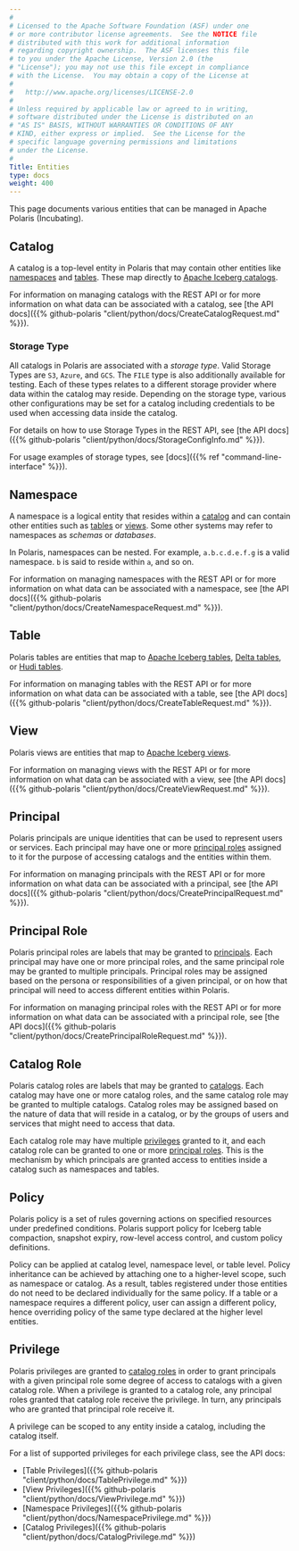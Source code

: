 ```yaml
---
#
# Licensed to the Apache Software Foundation (ASF) under one
# or more contributor license agreements.  See the NOTICE file
# distributed with this work for additional information
# regarding copyright ownership.  The ASF licenses this file
# to you under the Apache License, Version 2.0 (the
# "License"); you may not use this file except in compliance
# with the License.  You may obtain a copy of the License at
#
#   http://www.apache.org/licenses/LICENSE-2.0
#
# Unless required by applicable law or agreed to in writing,
# software distributed under the License is distributed on an
# "AS IS" BASIS, WITHOUT WARRANTIES OR CONDITIONS OF ANY
# KIND, either express or implied.  See the License for the
# specific language governing permissions and limitations
# under the License.
#
Title: Entities
type: docs
weight: 400
---
```


This page documents various entities that can be managed in Apache Polaris (Incubating).

## Catalog

A catalog is a top-level entity in Polaris that may contain other entities like [namespaces](#namespace) and [tables](#table). These map directly to [Apache Iceberg catalogs](https://iceberg.apache.org/concepts/catalog/).

For information on managing catalogs with the REST API or for more information on what data can be associated with a catalog, see [the API docs]({{% github-polaris "client/python/docs/CreateCatalogRequest.md" %}}).

### Storage Type

All catalogs in Polaris are associated with a _storage type_. Valid Storage Types are `S3`, `Azure`, and `GCS`. The `FILE` type is also additionally available for testing. Each of these types relates to a different storage provider where data within the catalog may reside. Depending on the storage type, various other configurations may be set for a catalog including credentials to be used when accessing data inside the catalog.

For details on how to use Storage Types in the REST API, see [the API docs]({{% github-polaris "client/python/docs/StorageConfigInfo.md" %}}).

For usage examples of storage types, see [docs]({{% ref "command-line-interface" %}}).

## Namespace

A namespace is a logical entity that resides within a [catalog](#catalog) and can contain other entities such as [tables](#table) or [views](#view). Some other systems may refer to namespaces as _schemas_ or _databases_.

In Polaris, namespaces can be nested. For example, `a.b.c.d.e.f.g` is a valid namespace. `b` is said to reside within `a`, and so on.

For information on managing namespaces with the REST API or for more information on what data can be associated with a namespace, see [the API docs]({{% github-polaris "client/python/docs/CreateNamespaceRequest.md" %}}).

## Table

Polaris tables are entities that map to [Apache Iceberg tables](https://iceberg.apache.org/docs/nightly/configuration/), [Delta tables](https://docs.databricks.com/aws/en/delta/table-properties), or [Hudi tables](https://hudi.apache.org/docs/next/configurations#TABLE_CONFIG).

For information on managing tables with the REST API or for more information on what data can be associated with a table, see [the API docs]({{% github-polaris "client/python/docs/CreateTableRequest.md" %}}).

## View

Polaris views are entities that map to [Apache Iceberg views](https://iceberg.apache.org/view-spec/).

For information on managing views with the REST API or for more information on what data can be associated with a view, see [the API docs]({{% github-polaris "client/python/docs/CreateViewRequest.md" %}}).

## Principal

Polaris principals are unique identities that can be used to represent users or services. Each principal may have one or more [principal roles](#principal-role) assigned to it for the purpose of accessing catalogs and the entities within them.

For information on managing principals with the REST API or for more information on what data can be associated with a principal, see [the API docs]({{% github-polaris "client/python/docs/CreatePrincipalRequest.md" %}}).

## Principal Role

Polaris principal roles are labels that may be granted to [principals](#principal). Each principal may have one or more principal roles, and the same principal role may be granted to multiple principals. Principal roles may be assigned based on the persona or responsibilities of a given principal, or on how that principal will need to access different entities within Polaris.

For information on managing principal roles with the REST API or for more information on what data can be associated with a principal role, see [the API docs]({{% github-polaris "client/python/docs/CreatePrincipalRoleRequest.md" %}}).

## Catalog Role

Polaris catalog roles are labels that may be granted to [catalogs](#catalog). Each catalog may have one or more catalog roles, and the same catalog role may be granted to multiple catalogs. Catalog roles may be assigned based on the nature of data that will reside in a catalog, or by the groups of users and services that might need to access that data. 

Each catalog role may have multiple [privileges](#privilege) granted to it, and each catalog role can be granted to one or more [principal roles](#principal-role). This is the mechanism by which principals are granted access to entities inside a catalog such as namespaces and tables.

## Policy

Polaris policy is a set of rules governing actions on specified resources under predefined conditions. Polaris support policy for Iceberg table compaction, snapshot expiry, row-level access control, and custom policy definitions. 

Policy can be applied at catalog level, namespace level, or table level. Policy inheritance can be achieved by attaching one to a higher-level scope, such as namespace or catalog. As a result, tables registered under those entities do not need to be declared individually for the same policy. If a table or a namespace requires a different policy, user can assign a different policy, hence overriding policy of the same type declared at the higher level entities.   

## Privilege

Polaris privileges are granted to [catalog roles](#catalog-role) in order to grant principals with a given principal role some degree of access to catalogs with a given catalog role. When a privilege is granted to a catalog role, any principal roles granted that catalog role receive the privilege. In turn, any principals who are granted that principal role receive it. 

A privilege can be scoped to any entity inside a catalog, including the catalog itself.

For a list of supported privileges for each privilege class, see the API docs:
* [Table Privileges]({{% github-polaris "client/python/docs/TablePrivilege.md" %}})
* [View Privileges]({{% github-polaris "client/python/docs/ViewPrivilege.md" %}})
* [Namespace Privileges]({{% github-polaris "client/python/docs/NamespacePrivilege.md" %}})
* [Catalog Privileges]({{% github-polaris "client/python/docs/CatalogPrivilege.md" %}})
